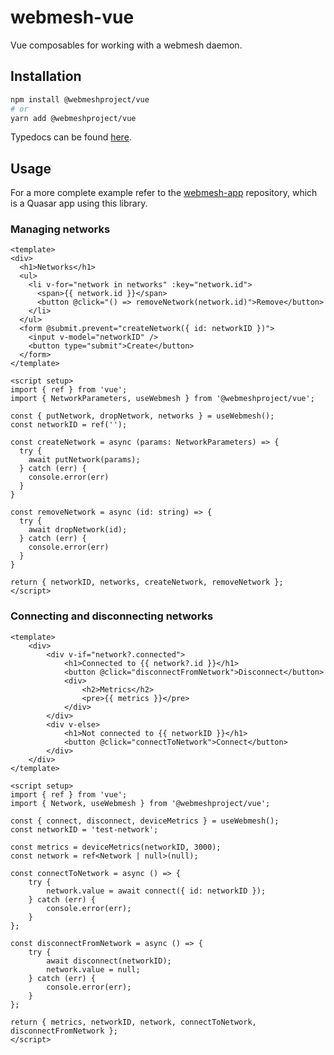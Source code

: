# webmesh-vue

Vue composables for working with a webmesh daemon.

## Installation

```bash
npm install @webmeshproject/vue
# or
yarn add @webmeshproject/vue
```

Typedocs can be found [here](https://webmeshproj.github.io/webmesh-vue/).

## Usage

For a more complete example refer to the [webmesh-app](https://github.com/webmeshproj/webmesh-app) repository, which is a Quasar app using this library.

### Managing networks

```vue
<template>
<div>
  <h1>Networks</h1>
  <ul>
    <li v-for="network in networks" :key="network.id">
      <span>{{ network.id }}</span>
      <button @click="() => removeNetwork(network.id)">Remove</button>
    </li>
  </ul>
  <form @submit.prevent="createNetwork({ id: networkID })">
    <input v-model="networkID" />
    <button type="submit">Create</button>
  </form>
</template>

<script setup>
import { ref } from 'vue';
import { NetworkParameters, useWebmesh } from '@webmeshproject/vue';

const { putNetwork, dropNetwork, networks } = useWebmesh();
const networkID = ref('');

const createNetwork = async (params: NetworkParameters) => {
  try {
    await putNetwork(params);
  } catch (err) {
    console.error(err)
  }
}

const removeNetwork = async (id: string) => {
  try {
    await dropNetwork(id);
  } catch (err) {
    console.error(err)
  }
}

return { networkID, networks, createNetwork, removeNetwork };
</script>
```

### Connecting and disconnecting networks

```vue
<template>
    <div>
        <div v-if="network?.connected">
            <h1>Connected to {{ network?.id }}</h1>
            <button @click="disconnectFromNetwork">Disconnect</button>
            <div>
                <h2>Metrics</h2>
                <pre>{{ metrics }}</pre>
            </div>
        </div>
        <div v-else>
            <h1>Not connected to {{ networkID }}</h1>
            <button @click="connectToNetwork">Connect</button>
        </div>
    </div>
</template>

<script setup>
import { ref } from 'vue';
import { Network, useWebmesh } from '@webmeshproject/vue';

const { connect, disconnect, deviceMetrics } = useWebmesh();
const networkID = 'test-network';

const metrics = deviceMetrics(networkID, 3000);
const network = ref<Network | null>(null);

const connectToNetwork = async () => {
    try {
        network.value = await connect({ id: networkID });
    } catch (err) {
        console.error(err);
    }
};

const disconnectFromNetwork = async () => {
    try {
        await disconnect(networkID);
        network.value = null;
    } catch (err) {
        console.error(err);
    }
};

return { metrics, networkID, network, connectToNetwork, disconnectFromNetwork };
</script>
```
